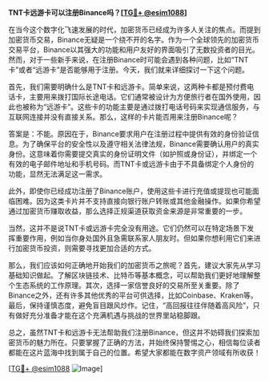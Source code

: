 **TNT卡远游卡可以注册Binance吗？[[TG💪+ @esim1088](https://t.me/s/esim1088)]**

在当今这个数字化飞速发展的时代，加密货币已经成为许多人关注的焦点。而提到加密货币交易，Binance无疑是一个绕不开的名字。作为一个全球领先的加密货币交易平台，Binance以其强大的功能和用户友好的界面吸引了无数投资者的目光。然而，对于一些新手来说，在注册Binance时可能会遇到各种问题，比如“TNT卡”或者“远游卡”是否能够用于注册。今天，我们就来详细探讨一下这个问题。

首先，我们需要明确什么是TNT卡和远游卡。简单来说，这两种卡都是预付费电话卡，主要用来拨打国际长途电话。它们通常被设计为方便旅行者在国外使用，因此也被称为“远游卡”。这些卡的功能主要是通过拨打电话号码来实现通信服务，与互联网连接并没有直接关系。那么，这样的卡片能否用来注册Binance呢？

答案是：不能。原因在于，Binance要求用户在注册过程中提供有效的身份验证信息。为了确保平台的安全性以及遵守相关法律法规，Binance需要确认用户的真实身份。这意味着你需要提交真实的身份证明文件（如护照或身份证），并绑定一个有效的电子邮件地址和手机号码。而TNT卡或远游卡由于不具备绑定个人身份的功能，显然无法满足这一需求。

此外，即使你已经成功注册了Binance账户，使用这些卡进行充值或提现也可能面临困难。因为这类卡片并不支持直接向银行账户转账或其他金融操作。如果你希望通过加密货币赚取收益，那么选择正规渠道获取资金来源是非常重要的一步。

当然，这并不是说TNT卡或远游卡完全没有用途。它们仍然可以在特定场景下发挥重要作用，例如当你身处国外且急需联系家人朋友时。但如果你想利用它们来进行加密货币投资，则需要寻找更加合适的方式。

那么，我们应该如何正确地开始我们的加密货币之旅呢？首先，建议大家先从学习基础知识做起。了解区块链技术、比特币等基本概念，可以帮助我们更好地理解整个生态系统的工作原理。其次，选择一家信誉良好的交易所至关重要。除了Binance之外，还有许多其他优秀的平台可供选择，比如Coinbase、Kraken等。最后，保持谨慎态度，避免盲目跟风炒作。记住，“高回报往往伴随着高风险”，只有做好充分准备才能在这个充满机遇与挑战的世界里站稳脚跟。

总之，虽然TNT卡和远游卡无法帮助我们注册Binance，但这并不妨碍我们探索加密货币的魅力所在。只要掌握了正确的方法，并始终保持警惕之心，相信每位读者都能在这片蓝海中找到属于自己的位置。希望大家都能在数字资产领域有所收获！

[[TG💪+ @esim1088](https://t.me/s/esim1088) ![Image](https://i.postimg.cc/4NQfJmqS/Snipaste-2025-05-13-00-14-12.png)]